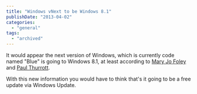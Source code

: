 ```yaml
---
title: "Windows vNext to be Windows 8.1"
publishDate: "2013-04-02"
categories: 
  - "general"
tags:
  - "archived"
---
```


It would appear the next version of Windows, which is currently code named "Blue" is going to Windows 8.1, at least according to [Mary Jo Foley](https://www.zdnet.com/blog/microsoft) and [Paul Thurrott](https://www.winsupersite.com/).

With this new information you would have to think that's it going to be a free update via Windows Update.
